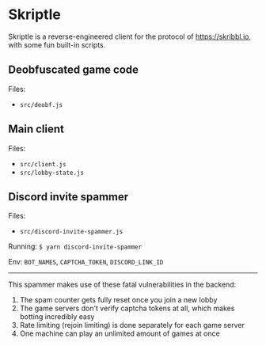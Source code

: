 # Skriptle
Skriptle is a reverse-engineered client for the protocol of https://skribbl.io, with some fun built-in scripts.

## Deobfuscated game code
Files:
- `src/deobf.js`

## Main client
Files:
- `src/client.js`
- `src/lobby-state.js`

## Discord invite spammer
Files:
- `src/discord-invite-spammer.js`

Running: `$ yarn discord-invite-spammer`

Env: `BOT_NAMES`, `CAPTCHA_TOKEN`, `DISCORD_LINK_ID`

---

This spammer makes use of these fatal vulnerabilities in the backend:
1. The spam counter gets fully reset once you join a new lobby
2. The game servers don't verify captcha tokens at all, which makes botting incredibly easy
3. Rate limiting (rejoin limiting) is done separately for each game server
4. One machine can play an unlimited amount of games at once
